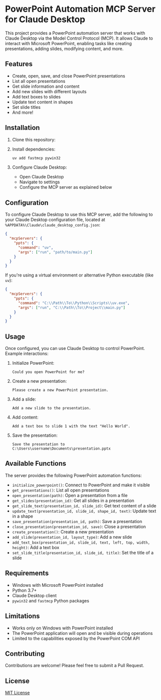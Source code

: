 # PowerPoint Automation MCP Server for Claude Desktop

This project provides a PowerPoint automation server that works with Claude Desktop via the Model Control Protocol (MCP). It allows Claude to interact with Microsoft PowerPoint, enabling tasks like creating presentations, adding slides, modifying content, and more.

## Features

- Create, open, save, and close PowerPoint presentations
- List all open presentations
- Get slide information and content
- Add new slides with different layouts
- Add text boxes to slides
- Update text content in shapes
- Set slide titles
- And more!

## Installation

1. Clone this repository:

2. Install dependencies:

   ```bash
   uv add fastmcp pywin32
   ```

3. Configure Claude Desktop:
   - Open Claude Desktop
   - Navigate to settings
   - Configure the MCP server as explained below

## Configuration

To configure Claude Desktop to use this MCP server, add the following to your Claude Desktop configuration file, located at `%APPDATA%\Claude\claude_desktop_config.json`:

```json
{
  "mcpServers": {
    "ppts": {
      "command": "uv",
      "args": ["run", "path/to/main.py"]
    }
  }
}
```

If you're using a virtual environment or alternative Python executable (like `uv`):

```json
{
  "mcpServers": {
    "ppts": {
      "command": "C:\\Path\\To\\Python\\Scripts\\uv.exe",
      "args": ["run", "C:\\Path\\To\\Project\\main.py"]
    }
  }
}
```

## Usage

Once configured, you can use Claude Desktop to control PowerPoint. Example interactions:

1. Initialize PowerPoint:

   ```
   Could you open PowerPoint for me?
   ```

2. Create a new presentation:

   ```
   Please create a new PowerPoint presentation.
   ```

3. Add a slide:

   ```
   Add a new slide to the presentation.
   ```

4. Add content:

   ```
   Add a text box to slide 1 with the text "Hello World".
   ```

5. Save the presentation:
   ```
   Save the presentation to C:\Users\username\Documents\presentation.pptx
   ```

## Available Functions

The server provides the following PowerPoint automation functions:

- `initialize_powerpoint()`: Connect to PowerPoint and make it visible
- `get_presentations()`: List all open presentations
- `open_presentation(path)`: Open a presentation from a file
- `get_slides(presentation_id)`: Get all slides in a presentation
- `get_slide_text(presentation_id, slide_id)`: Get text content of a slide
- `update_text(presentation_id, slide_id, shape_id, text)`: Update text in a shape
- `save_presentation(presentation_id, path)`: Save a presentation
- `close_presentation(presentation_id, save)`: Close a presentation
- `create_presentation()`: Create a new presentation
- `add_slide(presentation_id, layout_type)`: Add a new slide
- `add_text_box(presentation_id, slide_id, text, left, top, width, height)`: Add a text box
- `set_slide_title(presentation_id, slide_id, title)`: Set the title of a slide

## Requirements

- Windows with Microsoft PowerPoint installed
- Python 3.7+
- Claude Desktop client
- `pywin32` and `fastmcp` Python packages

## Limitations

- Works only on Windows with PowerPoint installed
- The PowerPoint application will open and be visible during operations
- Limited to the capabilities exposed by the PowerPoint COM API

## Contributing

Contributions are welcome! Please feel free to submit a Pull Request.

## License

[MIT License](LICENSE)
